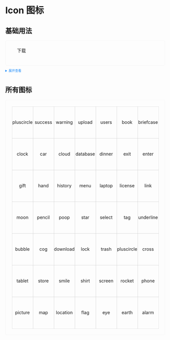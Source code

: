 <style>
  .example{
      border: 1px solid #f5f5f5;
      border-radius: 5px;
      padding:20px
  }
  .tass-button {
      margin:10px 5px;
  }
  
  details > summary:first-of-type {
      font-size: 10px;
      padding: 8px 0;
      cursor: pointer;
      color: #1989fa;
  }
  .icon-items {
    display: flex;
    justify-content: center;
    align-items: center;
    flex-direction: column;
    text-align: center;
    width: 100px;
    height: 100px;
    position: relative;
  }
  .icon-items::after {
    content: '';
    position: absolute;
    border: 1px solid #ccc;
    top: 0;
    left: 0;
    width: 200%;
    height: 200%;
    transform: scale(0.5);
    transform-origin: left top;
  }


  .icon-items:hover {
    cursor: pointer;
    background: rgb(241, 241, 241);
  }
</style>
# Icon 图标
## 基础用法

<div class="example">
  <tass-icon name="magnifier"></tass-icon>&nbsp;
  <tass-icon name="trash" style="color:red;"></tass-icon>&nbsp;
  <tass-button type="primary" icon="tas-icon-enterdown">下载</tass-button>
  <br />
  <br />
</div>

<details>
<summary>展开查看</summary>

```vue
<template>
  <tass-icon name="magnifier"></tass-icon>&nbsp;
  <tass-icon name="trash" style="color:red;"></tass-icon>&nbsp;
  <tass-button type="primary" icon="tas-icon-enterdown">下载</tass-button>
  <br />
  <br />
</template>
<script lang="ts" setup>
  import { TassIcon } from "tass-ui";
</script>

```
</details>

## 所有图标
<div class="example">

  <div style="display:flex;">
    <div class="icon-items">
      <tass-icon name="pluscircle"></tass-icon>
      <span>pluscircle</span>
    </div>
    <div class="icon-items">
      <tass-icon name="success"></tass-icon>
      <span>success</span>
    </div>
    <div class="icon-items">
      <tass-icon name="warning"></tass-icon>
      <span>warning</span>
    </div>
    <div class="icon-items">
      <tass-icon name="upload"></tass-icon>
      <span>upload</span>
    </div>
    <div class="icon-items">
      <tass-icon name="users"></tass-icon>
      <span>users</span>
    </div>
    <div class="icon-items">
      <tass-icon name="book"></tass-icon>
      <span>book</span>
    </div>
    <div class="icon-items">
      <tass-icon name="briefcase"></tass-icon>
      <span>briefcase</span>
    </div>
  </div>

  <div style="display:flex;">
    <div class="icon-items">
      <tass-icon name="clock"></tass-icon>
      <span>clock</span>
    </div>
    <div class="icon-items">
      <tass-icon name="car"></tass-icon>
      <span>car</span>
    </div>
    <div class="icon-items">
      <tass-icon name="cloud"></tass-icon>
      <span>cloud</span>
    </div>
    <div class="icon-items">
      <tass-icon name="database"></tass-icon>
      <span>database</span>
    </div>
    <div class="icon-items">
      <tass-icon name="dinner"></tass-icon>
      <span>dinner</span>
    </div>
    <div class="icon-items">
      <tass-icon name="exit"></tass-icon>
      <span>exit</span>
    </div>
    <div class="icon-items">
      <tass-icon name="enter"></tass-icon>
      <span>enter</span>
    </div>
  </div>

  <div style="display:flex;">
    <div class="icon-items">
      <tass-icon name="gift"></tass-icon>
      <span>gift</span>
    </div>
    <div class="icon-items">
      <tass-icon name="hand"></tass-icon>
      <span>hand</span>
    </div>
    <div class="icon-items">
      <tass-icon name="history"></tass-icon>
      <span>history</span>
    </div>
    <div class="icon-items">
      <tass-icon name="menu"></tass-icon>
      <span>menu</span>
    </div>
    <div class="icon-items">
      <tass-icon name="laptop"></tass-icon>
      <span>laptop</span>
    </div>
    <div class="icon-items">
      <tass-icon name="license"></tass-icon>
      <span>license</span>
    </div>
    <div class="icon-items">
      <tass-icon name="link"></tass-icon>
      <span>link</span>
    </div>
  </div>

  <div style="display:flex;">
    <div class="icon-items">
      <tass-icon name="moon"></tass-icon>
      <span>moon</span>
    </div>
    <div class="icon-items">
      <tass-icon name="pencil"></tass-icon>
      <span>pencil</span>
    </div>
    <div class="icon-items">
      <tass-icon name="poop"></tass-icon>
      <span>poop</span>
    </div>
    <div class="icon-items">
      <tass-icon name="star"></tass-icon>
      <span>star</span>
    </div>
    <div class="icon-items">
      <tass-icon name="select"></tass-icon>
      <span>select</span>
    </div>
    <div class="icon-items">
      <tass-icon name="tag"></tass-icon>
      <span>tag</span>
    </div>
    <div class="icon-items">
      <tass-icon name="underline"></tass-icon>
      <span>underline</span>
    </div>
  </div>

  <div style="display:flex;">
    <div class="icon-items">
      <tass-icon name="bubble"></tass-icon>
      <span>bubble</span>
    </div>
    <div class="icon-items">
      <tass-icon name="cog"></tass-icon>
      <span>cog</span>
    </div>
    <div class="icon-items">
      <tass-icon name="download"></tass-icon>
      <span>download</span>
    </div>
    <div class="icon-items">
      <tass-icon name="lock"></tass-icon>
      <span>lock</span>
    </div>
    <div class="icon-items">
      <tass-icon name="trash"></tass-icon>
      <span>trash</span>
    </div>
    <div class="icon-items">
      <tass-icon name="pluscircle"></tass-icon>
      <span>pluscircle</span>
    </div>
    <div class="icon-items">
      <tass-icon name="cross"></tass-icon>
      <span>cross</span>
    </div>
  </div>
  
  <div style="display:flex;">
    <div class="icon-items">
      <tass-icon name="tablet"></tass-icon>
      <span>tablet</span>
    </div>
    <div class="icon-items">
      <tass-icon name="store"></tass-icon>
      <span>store</span>
    </div>
    <div class="icon-items">
      <tass-icon name="smile"></tass-icon>
      <span>smile</span>
    </div>
    <div class="icon-items">
      <tass-icon name="shirt"></tass-icon>
      <span>shirt</span>
    </div>
    <div class="icon-items">
      <tass-icon name="screen"></tass-icon>
      <span>screen</span>
    </div>
    <div class="icon-items">
      <tass-icon name="rocket"></tass-icon>
      <span>rocket</span>
    </div>
    <div class="icon-items">
      <tass-icon name="phone"></tass-icon>
      <span>phone</span>
    </div>
  </div>

  <div style="display:flex;">
    <div class="icon-items">
      <tass-icon name="picture"></tass-icon>
      <span>picture</span>
    </div>
    <div class="icon-items">
      <tass-icon name="map"></tass-icon>
      <span>map</span>
    </div>
    <div class="icon-items">
      <tass-icon name="location"></tass-icon>
      <span>location</span>
    </div>
    <div class="icon-items">
      <tass-icon name="flag"></tass-icon>
      <span>flag</span>
    </div>
    <div class="icon-items">
      <tass-icon name="eye"></tass-icon>
      <span>eye</span>
    </div>
    <div class="icon-items">
      <tass-icon name="earth"></tass-icon>
      <span>earth</span>
    </div>
    <div class="icon-items">
      <tass-icon name="alarm"></tass-icon>
      <span>alarm</span>
    </div>
  </div>

</div>